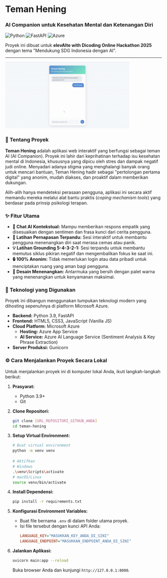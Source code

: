 # Teman Hening
### AI Companion untuk Kesehatan Mental dan Ketenangan Diri

![Python](https://img.shields.io/badge/Python-3.9-3776AB?style=for-the-badge&logo=python) ![FastAPI](https://img.shields.io/badge/FastAPI-009688?style=for-the-badge&logo=fastapi) ![Azure](https://img.shields.io/badge/Microsoft_Azure-0078D4?style=for-the-badge&logo=microsoft-azure)

Proyek ini dibuat untuk **elevAIte with Dicoding Online Hackathon 2025** dengan tema "Mendukung SDG Indonesia dengan AI".

---

![Demo Aplikasi Teman Hening](./demo.gif)

### 📖 Tentang Proyek
**Teman Hening** adalah aplikasi web interaktif yang berfungsi sebagai teman AI (AI Companion). Proyek ini lahir dari keprihatinan terhadap isu kesehatan mental di Indonesia, khususnya yang dipicu oleh stres dan dampak negatif judi online. Menyadari adanya stigma yang menghalangi banyak orang untuk mencari bantuan, Teman Hening hadir sebagai "pertolongan pertama digital" yang anonim, mudah diakses, dan proaktif dalam memberikan dukungan.

Alih-alih hanya mendeteksi perasaan pengguna, aplikasi ini secara aktif memandu mereka melalui alat bantu praktis (*coping mechanism tools*) yang berdasar pada prinsip psikologi terapan.

### ✨ Fitur Utama
* **💬 Chat AI Kontekstual:** Mampu memberikan respons empatik yang disesuaikan dengan sentimen dan frasa kunci dari cerita pengguna.
* **🧘 Latihan Pernapasan Terpandu:** Sesi interaktif untuk membantu pengguna menenangkan diri saat merasa cemas atau panik.
* **💡 Latihan Grounding 5-4-3-2-1:** Sesi terpandu untuk membantu memutus siklus pikiran negatif dan mengembalikan fokus ke saat ini.
* **🔒 100% Anonim:** Tidak memerlukan login atau data pribadi untuk menciptakan ruang yang aman bagi pengguna.
* **🎨 Desain Menenangkan:** Antarmuka yang bersih dengan palet warna yang menenangkan untuk kenyamanan maksimal.

### 🚀 Teknologi yang Digunakan
Proyek ini dibangun menggunakan tumpukan teknologi modern yang dihosting sepenuhnya di platform Microsoft Azure.

* **Backend:** Python 3.9, FastAPI
* **Frontend:** HTML5, CSS3, JavaScript (Vanilla JS)
* **Cloud Platform:** Microsoft Azure
    * **Hosting:** Azure App Service
    * **AI Service:** Azure AI Language Service (Sentiment Analysis & Key Phrase Extraction)
* **Server Produksi:** Gunicorn

### ⚙️ Cara Menjalankan Proyek Secara Lokal
Untuk menjalankan proyek ini di komputer lokal Anda, ikuti langkah-langkah berikut:

1.  **Prasyarat:**
    * Python 3.9+
    * Git

2.  **Clone Repositori:**
    ```bash
    git clone [URL_REPOSITORI_GITHUB_ANDA]
    cd teman-hening
    ```

3.  **Setup Virtual Environment:**
    ```bash
    # Buat virtual environment
    python -m venv venv

    # Aktifkan
    # Windows
    .\venv\Scripts\activate
    # macOS/Linux
    source venv/bin/activate
    ```

4.  **Install Dependensi:**
    ```bash
    pip install -r requirements.txt
    ```

5.  **Konfigurasi Environment Variables:**
    * Buat file bernama `.env` di dalam folder utama proyek.
    * Isi file tersebut dengan kunci API Anda:
        ```ini
        LANGUAGE_KEY="MASUKKAN_KEY_ANDA_DI_SINI"
        LANGUAGE_ENDPOINT="MASUKKAN_ENDPOINT_ANDA_DI_SINI"
        ```

6.  **Jalankan Aplikasi:**
    ```bash
    uvicorn main:app --reload
    ```
    Buka browser Anda dan kunjungi `http://127.0.0.1:8000`.
